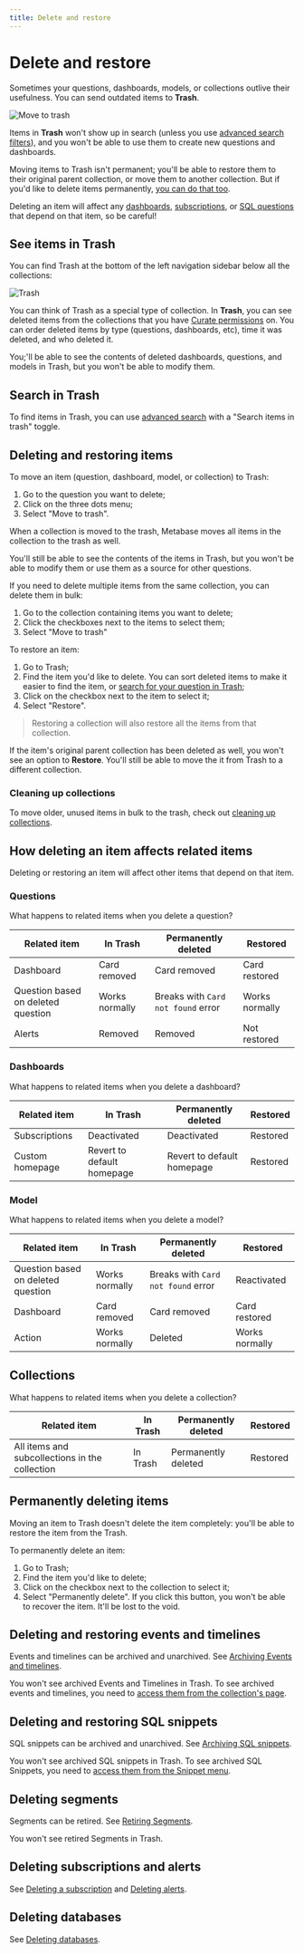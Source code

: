 ```yaml
---
title: Delete and restore
---
```


# Delete and restore

Sometimes your questions, dashboards, models, or collections outlive their usefulness. You can send outdated items to **Trash**.

![Move to trash](../images/move-to-trash.png)

Items in **Trash** won't show up in search (unless you use [advanced search filters](../exploration.md)), and you won't be able to use them to create new questions and dashboards.

Moving items to Trash isn't permanent; you'll be able to restore them to their original parent collection, or move them to another collection. But if you'd like to delete items permanently, [you can do that too](#permanently-deleting-items).

Deleting an item will affect any [dashboards](../../dashboards/introduction.md), [subscriptions](../../dashboards/subscriptions.md), or [SQL questions](../../questions/native-editor/referencing-saved-questions-in-queries.md) that depend on that item, so be careful!

## See items in Trash

You can find Trash at the bottom of the left navigation sidebar below all the collections:

![Trash](../images/trash.png)

You can think of Trash as a special type of collection. In **Trash**, you can see deleted items from the collections that you have [Curate permissions](../../permissions/collections.md#collection-permission-levels) on. You can order deleted items by type (questions, dashboards, etc), time it was deleted, and who deleted it.

You;'ll be able to see the contents of deleted dashboards, questions, and models in Trash, but you won't be able to modify them.

## Search in Trash

To find items in Trash, you can use [advanced search](../exploration.md) with a "Search items in trash" toggle.

## Deleting and restoring items

To move an item (question, dashboard, model, or collection) to Trash:

1. Go to the question you want to delete;
2. Click on the three dots menu;
3. Select "Move to trash".

When a collection is moved to the trash, Metabase moves all items in the collection to the trash as well.

You'll still be able to see the contents of the items in Trash, but you won't be able to modify them or use them as a source for other questions.

If you need to delete multiple items from the same collection, you can delete them in bulk:

1. Go to the collection containing items you want to delete;
2. Click the checkboxes next to the items to select them;
3. Select "Move to trash"

To restore an item:

1. Go to Trash;
2. Find the item you'd like to delete. You can sort deleted items to make it easier to find the item, or [search for your question in Trash](#search-in-trash);
3. Click on the checkbox next to the item to select it;
4. Select "Restore".

> Restoring a collection will also restore all the items from that collection.

If the item's original parent collection has been deleted as well, you won't see an option to **Restore**. You'll still be able to move the it from Trash to a different collection.

### Cleaning up collections

To move older, unused items in bulk to the trash, check out [cleaning up collections](../collections.md#cleaning-up-collections).

## How deleting an item affects related items

Deleting or restoring an item will affect other items that depend on that item.

### Questions

What happens to related items when you delete a question?

| Related item                       | In Trash       | Permanently deleted                | Restored       |
| ---------------------------------- | -------------- | ---------------------------------- | -------------- |
| Dashboard                          | Card removed   | Card removed                       | Card restored  |
| Question based on deleted question | Works normally | Breaks with `Card not found` error | Works normally |
| Alerts                             | Removed        | Removed                            | Not restored   |

### Dashboards

What happens to related items when you delete a dashboard?

| Related item    | In Trash                   | Permanently deleted        | Restored |
| --------------- | -------------------------- | -------------------------- | -------- |
| Subscriptions   | Deactivated                | Deactivated                | Restored |
| Custom homepage | Revert to default homepage | Revert to default homepage | Restored |

### Model

What happens to related items when you delete a model?

| Related item                       | In Trash       | Permanently deleted                | Restored       |
| ---------------------------------- | -------------- | ---------------------------------- | -------------- |
| Question based on deleted question | Works normally | Breaks with `Card not found` error | Reactivated    |
| Dashboard                          | Card removed   | Card removed                       | Card restored  |
| Action                             | Works normally | Deleted                            | Works normally |

## Collections

What happens to related items when you delete a collection?

| Related item                                   | In Trash | Permanently deleted | Restored |
| ---------------------------------------------- | -------- | ------------------- | -------- |
| All items and subcollections in the collection | In Trash | Permanently deleted | Restored |

## Permanently deleting items

Moving an item to Trash doesn't delete the item completely: you'll be able to restore the item from the Trash.

To permanently delete an item:

1. Go to Trash;
2. Find the item you'd like to delete;
3. Click on the checkbox next to the collection to select it;
4. Select "Permanently delete". If you click this button, you won't be able to recover the item. It'll be lost to the void.

## Deleting and restoring events and timelines

Events and timelines can be archived and unarchived. See [Archiving Events and timelines](../events-and-timelines.md#archiving-timelines).

You won't see archived Events and Timelines in Trash. To see archived events and timelines, you need to [access them from the collection's page](../events-and-timelines.md#view-archived-events-and-timelines).

## Deleting and restoring SQL snippets

SQL snippets can be archived and unarchived. See [Archiving SQL snippets](../../questions/native-editor/sql-snippets.md#archiving-snippets).

You won't see archived SQL snippets in Trash. To see archived SQL Snippets, you need to [access them from the Snippet menu](../../questions/native-editor/sql-snippets.md#snippet-menu).

## Deleting segments

Segments can be retired. See [Retiring Segments](../../data-modeling/segments.md#editing-and-retiring-segments).

You won't see retired Segments in Trash.

## Deleting subscriptions and alerts

See [Deleting a subscription](../../dashboards/subscriptions.md#deleting-a-subscription) and [Deleting alerts](../../questions/sharing/alerts.md#editing-and-deleting-alerts).

## Deleting databases

See [Deleting databases](../../databases/connecting.md#deleting-databases).
